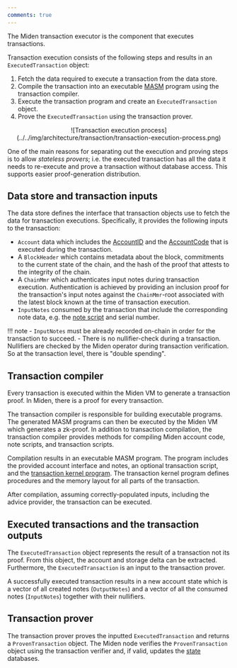 ```yaml
---
comments: true
---
```


The Miden transaction executor is the component that executes transactions. 

Transaction execution consists of the following steps and results in an `ExecutedTransaction` object:

1. Fetch the data required to execute a transaction from the data store.
2. Compile the transaction into an executable [MASM](https://0xpolygonmiden.github.io/miden-vm/user_docs/assembly/main.html) program using the transaction compiler.
3. Execute the transaction program and create an `ExecutedTransaction` object.
4. Prove the `ExecutedTransaction` using the transaction prover.

<center>
![Transaction execution process](../../img/architecture/transaction/transaction-execution-process.png)
</center>

One of the main reasons for separating out the execution and proving steps is to allow _stateless provers_; i.e. the executed transaction has all the data it needs to re-execute and prove a transaction without database access. This supports easier proof-generation distribution.

## Data store and transaction inputs

The data store defines the interface that transaction objects use to fetch the data for transaction executions. Specifically, it provides the following inputs to the transaction:

- `Account` data which includes the [AccountID](../accounts.md#account-id) and the [AccountCode](../accounts.md#code) that is executed during the transaction.
- A `BlockHeader` which contains metadata about the block, commitments to the current state of the chain, and the hash of the proof that attests to the integrity of the chain.
- A `ChainMmr` which authenticates input notes during transaction execution. Authentication is achieved by providing an inclusion proof for the transaction's input notes against the `ChainMmr`-root associated with the latest block known at the time of transaction execution.
- `InputNotes` consumed by the transaction that include the corresponding note data, e.g. the [note script](../notes.md#the-note-script) and serial number.

!!! note
    - `InputNotes` must be already recorded on-chain in order for the transaction to succeed.
    - There is no nullifier-check during a transaction. Nullifiers are checked by the Miden operator during transaction verification. So at the transaction level, there is "double spending".

## Transaction compiler

Every transaction is executed within the Miden VM to generate a transaction proof. In Miden, there is a proof for every transaction. 

The transaction compiler is responsible for building executable programs. The generated MASM programs can then be executed by the Miden VM which generates a zk-proof. In addition to transaction compilation, the transaction compiler provides methods for compiling Miden account code, note scripts, and transaction scripts.

Compilation results in an executable MASM program. The program includes the provided account interface and notes, an optional transaction script, and the [transaction kernel program](kernel.md). The transaction kernel program defines procedures and the memory layout for all parts of the transaction. 

After compilation, assuming correctly-populated inputs, including the advice provider, the transaction can be executed.

## Executed transactions and the transaction outputs

The `ExecutedTransaction` object represents the result of a transaction not its proof. From this object, the account and storage delta can be extracted. Furthermore, the `ExecutedTransaction` is an input to the transaction prover. 

A successfully executed transaction results in a new account state which is a vector of all created notes (`OutputNotes`) and a vector of all the consumed notes (`InputNotes`) together with their nullifiers.

## Transaction prover

The transaction prover proves the inputted `ExecutedTransaction` and returns a `ProvenTransaction` object. The Miden node verifies the `ProvenTransaction` object using the transaction verifier and, if valid, updates the [state](../state.md) databases.

<br/>
